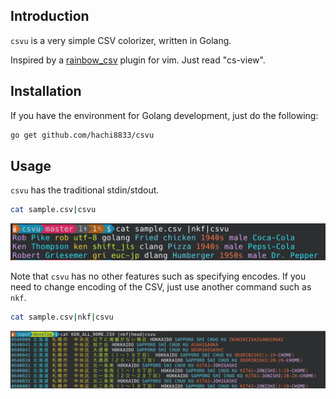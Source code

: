 ## Introduction

`csvu` is a very simple CSV colorizer, written in Golang.

Inspired by a [rainbow_csv](https://github.com/mechatroner/rainbow_csv) plugin for vim.
Just read "cs-view".

## Installation

If you have the environment for Golang development, just do the following:

```bash
go get github.com/hachi8833/csvu
```

## Usage

`csvu` has the traditional stdin/stdout.

```bash
cat sample.csv|csvu
```

![](screenshots/csvu_sample1.png)

Note that `csvu` has no other features such as specifying encodes. If you need to change encoding of the CSV, just use another command such as `nkf`.

```bash
cat sample.csv|nkf|csvu
```

![](screenshots/csvu_sample2.png)
